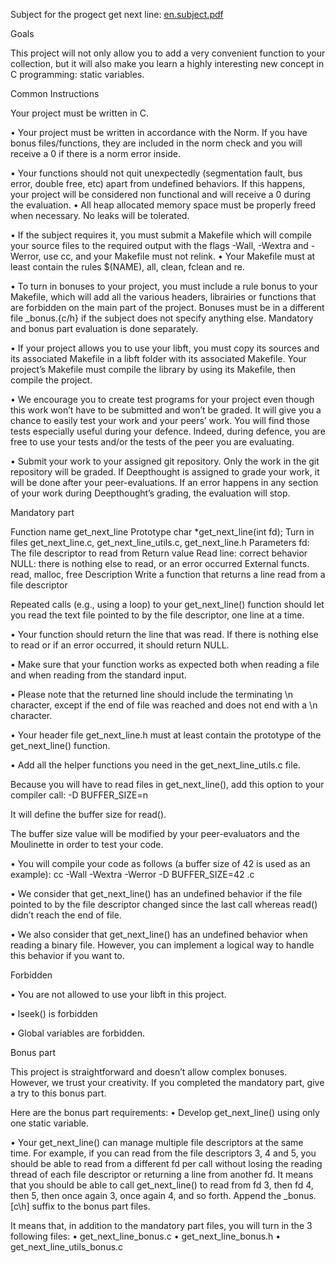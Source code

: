 Subject for the progect get next line:
[en.subject.pdf](https://github.com/ekaterina-akulova/ecole_42_learn/files/9122417/en.subject.pdf)


Goals

This project will not only allow you to add a very convenient function to your collection,
but it will also make you learn a highly interesting new concept in C programming: static
variables.


Common Instructions

Your project must be written in C.

• Your project must be written in accordance with the Norm. If you have bonus
files/functions, they are included in the norm check and you will receive a 0 if there
is a norm error inside.

• Your functions should not quit unexpectedly (segmentation fault, bus error, double
free, etc) apart from undefined behaviors. If this happens, your project will be
considered non functional and will receive a 0 during the evaluation.
• All heap allocated memory space must be properly freed when necessary. No leaks
will be tolerated.

• If the subject requires it, you must submit a Makefile which will compile your
source files to the required output with the flags -Wall, -Wextra and -Werror, use
cc, and your Makefile must not relink.
• Your Makefile must at least contain the rules $(NAME), all, clean, fclean and
re.

• To turn in bonuses to your project, you must include a rule bonus to your Makefile,
which will add all the various headers, librairies or functions that are forbidden on
the main part of the project. Bonuses must be in a different file _bonus.{c/h} if
the subject does not specify anything else. Mandatory and bonus part evaluation
is done separately.

• If your project allows you to use your libft, you must copy its sources and its
associated Makefile in a libft folder with its associated Makefile. Your project’s
Makefile must compile the library by using its Makefile, then compile the project.

• We encourage you to create test programs for your project even though this work
won’t have to be submitted and won’t be graded. It will give you a chance
to easily test your work and your peers’ work. You will find those tests especially
useful during your defence. Indeed, during defence, you are free to use your tests
and/or the tests of the peer you are evaluating.

• Submit your work to your assigned git repository. Only the work in the git repository will be graded. If Deepthought is assigned to grade your work, it will be done after your peer-evaluations. If an error happens in any section of your work during
Deepthought’s grading, the evaluation will stop.


Mandatory part


Function name get_next_line
Prototype char *get_next_line(int fd);
Turn in files get_next_line.c, get_next_line_utils.c,
get_next_line.h
Parameters fd: The file descriptor to read from
Return value Read line: correct behavior
NULL: there is nothing else to read, or an error
occurred
External functs. read, malloc, free
Description Write a function that returns a line read from a
file descriptor


Repeated calls (e.g., using a loop) to your get_next_line() function should let
you read the text file pointed to by the file descriptor, one line at a time.

• Your function should return the line that was read.
If there is nothing else to read or if an error occurred, it should return NULL.

• Make sure that your function works as expected both when reading a file and when
reading from the standard input.

• Please note that the returned line should include the terminating \n character,
except if the end of file was reached and does not end with a \n character.

• Your header file get_next_line.h must at least contain the prototype of the
get_next_line() function.

• Add all the helper functions you need in the get_next_line_utils.c file.

Because you will have to read files in get_next_line(), add this option to your
compiler call: -D BUFFER_SIZE=n

It will define the buffer size for read().

The buffer size value will be modified by your peer-evaluators and the Moulinette
in order to test your code.

• You will compile your code as follows (a buffer size of 42 is used as an example):
cc -Wall -Wextra -Werror -D BUFFER_SIZE=42 <files>.c
  
• We consider that get_next_line() has an undefined behavior if the file pointed to
by the file descriptor changed since the last call whereas read() didn’t reach the
end of file.
  
• We also consider that get_next_line() has an undefined behavior when reading
a binary file. However, you can implement a logical way to handle this behavior if
you want to.
  
 Forbidden
  
• You are not allowed to use your libft in this project.
  
• lseek() is forbidden
  
• Global variables are forbidden.
  
  
  
  Bonus part
  
 This project is straightforward and doesn’t allow complex bonuses. However, we trust
your creativity. If you completed the mandatory part, give a try to this bonus part.
  
  
Here are the bonus part requirements:
• Develop get_next_line() using only one static variable.
  
• Your get_next_line() can manage multiple file descriptors at the same time.
For example, if you can read from the file descriptors 3, 4 and 5, you should be
able to read from a different fd per call without losing the reading thread of each
file descriptor or returning a line from another fd.
It means that you should be able to call get_next_line() to read from fd 3, then
fd 4, then 5, then once again 3, once again 4, and so forth.
Append the _bonus.[c\h] suffix to the bonus part files.
  
It means that, in addition to the mandatory part files, you will turn in the 3 following
files:
• get_next_line_bonus.c
• get_next_line_bonus.h
• get_next_line_utils_bonus.c
